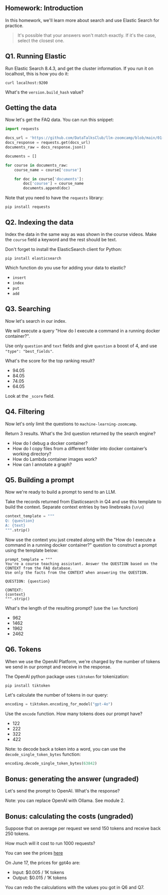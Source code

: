 ## Homework: Introduction

[](https://github.com/lucapug/llm-zoomcamp/blob/main/cohorts/2024/01-intro/homework.md#homework-introduction)

In this homework, we'll learn more about search and use Elastic Search for practice.

> It's possible that your answers won't match exactly. If it's the case, select the closest one.

## Q1. Running Elastic

[](https://github.com/lucapug/llm-zoomcamp/blob/main/cohorts/2024/01-intro/homework.md#q1-running-elastic)

Run Elastic Search 8.4.3, and get the cluster information. If you run it on localhost, this is how you do it:

```shell notranslate position-relative overflow-auto
curl localhost:9200
```

What's the `version.build_hash` value?

## Getting the data

[](https://github.com/lucapug/llm-zoomcamp/blob/main/cohorts/2024/01-intro/homework.md#getting-the-data)

Now let's get the FAQ data. You can run this snippet:

```python notranslate position-relative overflow-auto
import requests 

docs_url = 'https://github.com/DataTalksClub/llm-zoomcamp/blob/main/01-intro/documents.json?raw=1'
docs_response = requests.get(docs_url)
documents_raw = docs_response.json()

documents = []

for course in documents_raw:
    course_name = course['course']

    for doc in course['documents']:
        doc['course'] = course_name
        documents.append(doc)
```

Note that you need to have the `requests` library:

```shell notranslate position-relative overflow-auto
pip install requests
```

## Q2. Indexing the data

[](https://github.com/lucapug/llm-zoomcamp/blob/main/cohorts/2024/01-intro/homework.md#q2-indexing-the-data)

Index the data in the same way as was shown in the course videos. Make the `course` field a keyword and the rest should be text.

Don't forget to install the ElasticSearch client for Python:

```shell notranslate position-relative overflow-auto
pip install elasticsearch
```

Which function do you use for adding your data to elastic?

* `insert`
* `index`
* `put`
* `add`

## Q3. Searching

[](https://github.com/lucapug/llm-zoomcamp/blob/main/cohorts/2024/01-intro/homework.md#q3-searching)

Now let's search in our index.

We will execute a query "How do I execute a command in a running docker container?".

Use only `question` and `text` fields and give `question` a boost of 4, and use `"type": "best_fields"`.

What's the score for the top ranking result?

* 94.05
* 84.05
* 74.05
* 64.05

Look at the `_score` field.

## Q4. Filtering

[](https://github.com/lucapug/llm-zoomcamp/blob/main/cohorts/2024/01-intro/homework.md#q4-filtering)

Now let's only limit the questions to `machine-learning-zoomcamp`.

Return 3 results. What's the 3rd question returned by the search engine?

* How do I debug a docker container?
* How do I copy files from a different folder into docker container’s working directory?
* How do Lambda container images work?
* How can I annotate a graph?

## Q5. Building a prompt

[](https://github.com/lucapug/llm-zoomcamp/blob/main/cohorts/2024/01-intro/homework.md#q5-building-a-prompt)

Now we're ready to build a prompt to send to an LLM.

Take the records returned from Elasticsearch in Q4 and use this template to build the context. Separate context entries by two linebreaks (`\n\n`)

```python notranslate position-relative overflow-auto
context_template = """
Q: {question}
A: {text}
""".strip()
```

Now use the context you just created along with the "How do I execute a command in a running docker container?" question to construct a prompt using the template below:

```
prompt_template = """
You're a course teaching assistant. Answer the QUESTION based on the CONTEXT from the FAQ database.
Use only the facts from the CONTEXT when answering the QUESTION.

QUESTION: {question}

CONTEXT:
{context}
""".strip()
```

What's the length of the resulting prompt? (use the `len` function)

* 962
* 1462
* 1962
* 2462

## Q6. Tokens

[](https://github.com/lucapug/llm-zoomcamp/blob/main/cohorts/2024/01-intro/homework.md#q6-tokens)

When we use the OpenAI Platform, we're charged by the number of tokens we send in our prompt and receive in the response.

The OpenAI python package uses `tiktoken` for tokenization:

```shell notranslate position-relative overflow-auto
pip install tiktoken
```

Let's calculate the number of tokens in our query:

```python notranslate position-relative overflow-auto
encoding = tiktoken.encoding_for_model("gpt-4o")
```

Use the `encode` function. How many tokens does our prompt have?

* 122
* 222
* 322
* 422

Note: to decode back a token into a word, you can use the `decode_single_token_bytes` function:

```python notranslate position-relative overflow-auto
encoding.decode_single_token_bytes(63842)
```

## Bonus: generating the answer (ungraded)

[](https://github.com/lucapug/llm-zoomcamp/blob/main/cohorts/2024/01-intro/homework.md#bonus-generating-the-answer-ungraded)

Let's send the prompt to OpenAI. What's the response?

Note: you can replace OpenAI with Ollama. See module 2.

## Bonus: calculating the costs (ungraded)

[](https://github.com/lucapug/llm-zoomcamp/blob/main/cohorts/2024/01-intro/homework.md#bonus-calculating-the-costs-ungraded)

Suppose that on average per request we send 150 tokens and receive back 250 tokens.

How much will it cost to run 1000 requests?

You can see the prices [here](https://openai.com/api/pricing/)

On June 17, the prices for gpt4o are:

* Input: $0.005 / 1K tokens
* Output: $0.015 / 1K tokens

You can redo the calculations with the values you got in Q6 and Q7.
